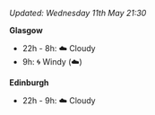 *Updated: Wednesday 11th May 21:30*

**Glasgow**

* 22h - 8h: :cloud: Cloudy
* 9h: :cyclone: Windy (:cloud:)

**Edinburgh**

* 22h - 9h: :cloud: Cloudy
